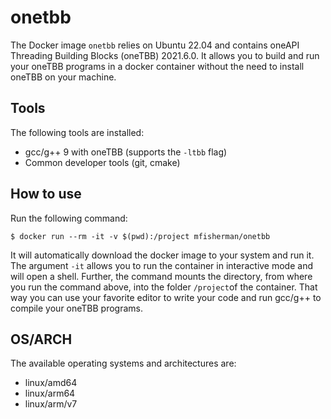 # onetbb
The Docker image `onetbb` relies on Ubuntu 22.04 and contains oneAPI Threading Building Blocks (oneTBB) 2021.6.0.
It allows you to build and run your oneTBB programs in a docker container without the need to install oneTBB on your machine.

## Tools
The following tools are installed:
- gcc/g++ 9 with oneTBB (supports the `-ltbb` flag)
- Common developer tools (git, cmake)

## How to use
Run the following command:
```
$ docker run --rm -it -v $(pwd):/project mfisherman/onetbb
```
It will automatically download the docker image to your system and run it.
The argument `-it` allows you to run the container in interactive mode and will open a shell.
Further, the command mounts the directory, from where you run the command above, into the folder `/project`of the container.
That way you can use your favorite editor to write your code and run gcc/g++ to compile your oneTBB programs.

## OS/ARCH
The available operating systems and architectures are:

- linux/amd64
- linux/arm64
- linux/arm/v7
